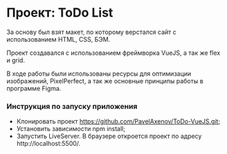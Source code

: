 # Проект: ToDo List
За основу был взят макет, по которому верстался сайт с использованием HTML, CSS, БЭМ.

Проект создавался с использованием фреймворка VueJS, а так же flex и grid.

В ходе работы были использованы ресурсы для оптимизации изображений, PixelPerfect, а так же основные принципы работы в программе Figma.

### Инструкция по запуску приложения

* Клонировать проект https://github.com/PavelAxenov/ToDo-VueJS.git;
* Установить зависимости npm install;
* Запустить LiveServer. В браузере откроется проект по адресу http://localhost:5500/.
